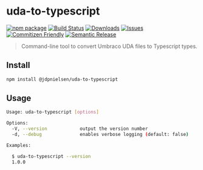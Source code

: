 # uda-to-typescript

[![npm package][npm-img]][npm-url]
[![Build Status][build-img]][build-url]
[![Downloads][downloads-img]][downloads-url]
[![Issues][issues-img]][issues-url]
[![Commitizen Friendly][commitizen-img]][commitizen-url]
[![Semantic Release][semantic-release-img]][semantic-release-url]

> Command-line tool to convert Umbraco UDA files to Typescript types.

## Install

```bash
npm install @jdpnielsen/uda-to-typescript
```

## Usage

```bash
Usage: uda-to-typescript [options]

Options:
  -V, --version            output the version number
  -d, --debug              enables verbose logging (default: false)

Examples:

  $ uda-to-typescript --version
  1.0.0
```

[build-img]:https://github.com/jdpnielsen/uda-to-typescript/actions/workflows/release.yml/badge.svg
[build-url]:https://github.com/jdpnielsen/uda-to-typescript/actions/workflows/release.yml
[downloads-img]:https://img.shields.io/npm/dt/uda-to-typescript
[downloads-url]:https://www.npmtrends.com/uda-to-typescript
[npm-img]:https://img.shields.io/npm/v/uda-to-typescript
[npm-url]:https://www.npmjs.com/package/uda-to-typescript
[issues-img]:https://img.shields.io/github/issues/jdpnielsen/uda-to-typescript
[issues-url]:https://github.com/jdpnielsen/uda-to-typescript/issues
[semantic-release-img]:https://img.shields.io/badge/%20%20%F0%9F%93%A6%F0%9F%9A%80-semantic--release-e10079.svg
[semantic-release-url]:https://github.com/semantic-release/semantic-release
[commitizen-img]:https://img.shields.io/badge/commitizen-friendly-brightgreen.svg
[commitizen-url]:http://commitizen.github.io/cz-cli/
